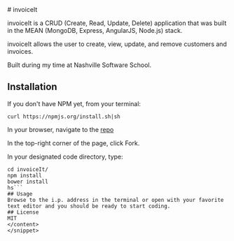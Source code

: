 
<snippet>
  <content>
# invoiceIt

invoiceIt is a CRUD (Create, Read, Update, Delete) application that was built in the MEAN (MongoDB, Express, AngularJS, Node.js) stack.

invoiceIt allows the user to create, view, update, and remove customers and invoices.

Built during my time at Nashville Software School.
## Installation
If you don't have NPM yet, from your terminal:

`curl https://npmjs.org/install.sh|sh`

In your browser, navigate to the <a href="https://github.com/micahp0506/invoiceIt">repo</a>

In the top-right corner of the page, click Fork.

In your designated code directory, type:

```git clone https://github.com/Your-Username/invoiceIt
cd invoiceIt/
npm install
bower install
hs```
## Usage
Browse to the i.p. address in the terminal or open with your favorite text editor and you should be ready to start coding.
## License
MIT
</content>
</snippet>
